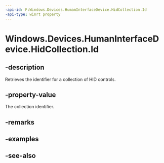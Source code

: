 ----api-id: P:Windows.Devices.HumanInterfaceDevice.HidCollection.Id
-api-type: winrt property
---<!-- Property syntaxpublic uint Id { get; }--># Windows.Devices.HumanInterfaceDevice.HidCollection.Id## -descriptionRetrieves the identifier for a collection of HID controls.## -property-valueThe collection identifier.## -remarks## -examples## -see-also